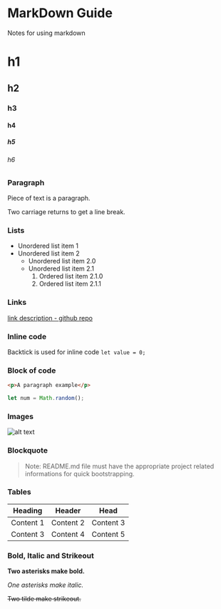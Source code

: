 # MarkDown Guide
Notes for using markdown

# h1
## h2
### h3
#### h4
##### h5
###### h6

### Paragraph
Piece of text is a paragraph.

Two carriage returns to get a line break.

### Lists
- Unordered list item 1
- Unordered list item 2
  - Unordered list item 2.0
  - Unordered list item 2.1
    1. Ordered list item 2.1.0
    2. Ordered list item 2.1.1

### Links
[link description - github repo](https://www.github.com/rajkumar1605/MarkDown-Guide)

### Inline code
Backtick is used for inline code `let value = 0;`

### Block of code
```html
<p>A paragraph example</p>
```
```javascript
let num = Math.random();
```

### Images
![alt text](http://picsum.photos/200/200)

### Blockquote
> Note: README.md file must have the appropriate project related informations for quick bootstrapping.

### Tables
| Heading   | Header    | Head      |
| --------- | --------- | --------- |
| Content 1 | Content 2 | Content 3 |
| Content 3 | Content 4 | Content 5 |

### Bold, Italic and Strikeout
**Two asterisks make bold.**

*One asterisks make italic.*

~~Two tilde make strikeout.~~
